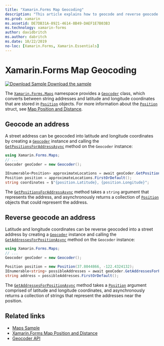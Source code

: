 ```yaml
---
title: "Xamarin.Forms Map Geocoding"
description: "This article explains how to geocode and reverse geocode map data, using the Xamarin.Forms.Maps Geocoder class."
ms.prod: xamarin
ms.assetid: DE7DB31A-8921-4614-8B49-DAEF1E7B03B3
ms.technology: xamarin-forms
author: davidbritch
ms.author: dabritch
ms.date: 10/22/2019
no-loc: [Xamarin.Forms, Xamarin.Essentials]
---
```


# Xamarin.Forms Map Geocoding

[![Download Sample](~/media/shared/download.png) Download the sample](https://docs.microsoft.com/samples/xamarin/xamarin-forms-samples/workingwithmaps)

The [`Xamarin.Forms.Maps`](xref:Xamarin.Forms.Maps) namespace provides a [`Geocoder`](xref:Xamarin.Forms.Maps.Geocoder) class, which converts between string addresses and latitude and longitude coordinates that are stored in [`Position`](xref:Xamarin.Forms.Maps.Position) objects. For more information about the [`Position`](xref:Xamarin.Forms.Maps.Position) struct, see [Map Position and Distance](position-distance.md).

## Geocode an address

A street address can be geocoded into latitude and longitude coordinates by creating a [`Geocoder`](xref:Xamarin.Forms.Maps.Geocoder) instance and calling the [`GetPositionsForAddressAsync`](xref:Xamarin.Forms.Maps.Geocoder.GetPositionsForAddressAsync*) method on the `Geocoder` instance:

```csharp
using Xamarin.Forms.Maps;
// ...
Geocoder geoCoder = new Geocoder();

IEnumerable<Position> approximateLocations = await geoCoder.GetPositionsForAddressAsync("Pacific Ave, San Francisco, California");
Position position = approximateLocations.FirstOrDefault();
string coordinates = $"{position.Latitude}, {position.Longitude}";
```

The [`GetPositionsForAddressAsync`](xref:Xamarin.Forms.Maps.Geocoder.GetPositionsForAddressAsync*) method takes a `string` argument that represents the address, and asynchronously returns a collection of [`Position`](xref:Xamarin.Forms.Maps.Position) objects that could represent the address.

## Reverse geocode an address

Latitude and longitude coordinates can be reverse geocoded into a street address by creating a [`Geocoder`](xref:Xamarin.Forms.Maps.Geocoder) instance and calling the [`GetAddressesForPositionAsync`](xref:Xamarin.Forms.Maps.Geocoder.GetAddressesForPositionAsync*) method on the `Geocoder` instance:

```csharp
using Xamarin.Forms.Maps;
// ...
Geocoder geoCoder = new Geocoder();

Position position = new Position(37.8044866, -122.4324132);
IEnumerable<string> possibleAddresses = await geoCoder.GetAddressesForPositionAsync(position);
string address = possibleAddresses.FirstOrDefault();
```

The [`GetAddressesForPositionAsync`](xref:Xamarin.Forms.Maps.Geocoder.GetAddressesForPositionAsync*) method takes a [`Position`](xref:Xamarin.Forms.Maps.Position) argument comprised of latitude and longitude coordinates, and asynchronously returns a collection of strings that represent the addresses near the position.

## Related links

- [Maps Sample](https://docs.microsoft.com/samples/xamarin/xamarin-forms-samples/workingwithmaps)
- [Xamarin.Forms Map Position and Distance](position-distance.md)
- [Geocoder API](xref:Xamarin.Forms.Maps.Geocoder)
